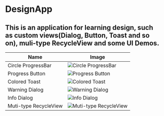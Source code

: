 # DesignApp
## This is an application for learning design, such as custom views(Dialog, Button, Toast and so on), muli-type RecycleView and some UI Demos.

Name|Image
----|----
Circle ProgressBar|![Circle ProgressBar](https://github.com/imcloudfloating/Images/blob/master/circle_progress_bar.gif?raw=true)
Progress Button|![Progress Button](https://github.com/imcloudfloating/Images/blob/master/progress_button.gif?raw=true)
Colored Toast|![Colored Toast](https://github.com/imcloudfloating/Images/blob/master/colored_toast.gif?raw=true)
Warning Dialog|![Warning Dialog](https://github.com/imcloudfloating/Images/blob/master/dialog_warning.png?raw=true)
Info Dialog|![Info Dialog](https://github.com/imcloudfloating/Images/blob/master/dialog_info.png?raw=true)
Muti-type RecycleView|![Muti-type RecycleView](https://github.com/imcloudfloating/Images/blob/master/multi-type_recycle_view.gif?raw=true)
